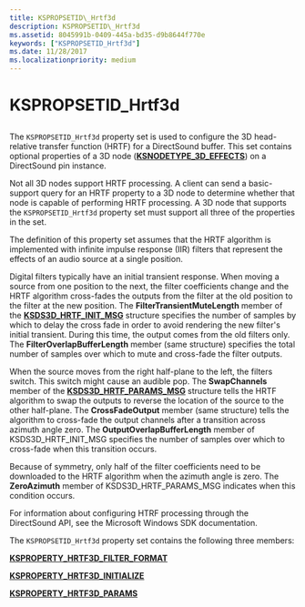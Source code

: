 ```yaml
---
title: KSPROPSETID\_Hrtf3d
description: KSPROPSETID\_Hrtf3d
ms.assetid: 8045991b-0409-445a-bd35-d9b8644f770e
keywords: ["KSPROPSETID_Hrtf3d"]
ms.date: 11/28/2017
ms.localizationpriority: medium
---
```


# KSPROPSETID\_Hrtf3d


## <span id="ddk_kspropsetid_hrtf3d_ks"></span><span id="DDK_KSPROPSETID_HRTF3D_KS"></span>


The `KSPROPSETID_Hrtf3d` property set is used to configure the 3D head-relative transfer function (HRTF) for a DirectSound buffer. This set contains optional properties of a 3D node ([**KSNODETYPE\_3D\_EFFECTS**](ksnodetype-3d-effects.md)) on a DirectSound pin instance.

Not all 3D nodes support HRTF processing. A client can send a basic-support query for an HRTF property to a 3D node to determine whether that node is capable of performing HRTF processing. A 3D node that supports the `KSPROPSETID_Hrtf3d` property set must support all three of the properties in the set.

The definition of this property set assumes that the HRTF algorithm is implemented with infinite impulse response (IIR) filters that represent the effects of an audio source at a single position.

Digital filters typically have an initial transient response. When moving a source from one position to the next, the filter coefficients change and the HRTF algorithm cross-fades the outputs from the filter at the old position to the filter at the new position. The **FilterTransientMuteLength** member of the [**KSDS3D\_HRTF\_INIT\_MSG**](https://msdn.microsoft.com/library/windows/hardware/ff537106) structure specifies the number of samples by which to delay the cross fade in order to avoid rendering the new filter's initial transient. During this time, the output comes from the old filters only. The **FilterOverlapBufferLength** member (same structure) specifies the total number of samples over which to mute and cross-fade the filter outputs.

When the source moves from the right half-plane to the left, the filters switch. This switch might cause an audible pop. The **SwapChannels** member of the [**KSDS3D\_HRTF\_PARAMS\_MSG**](https://msdn.microsoft.com/library/windows/hardware/ff537108) structure tells the HRTF algorithm to swap the outputs to reverse the location of the source to the other half-plane. The **CrossFadeOutput** member (same structure) tells the algorithm to cross-fade the output channels after a transition across azimuth angle zero. The **OutputOverlapBufferLength** member of KSDS3D\_HRTF\_INIT\_MSG specifies the number of samples over which to cross-fade when this transition occurs.

Because of symmetry, only half of the filter coefficients need to be downloaded to the HRTF algorithm when the azimuth angle is zero. The **ZeroAzimuth** member of KSDS3D\_HRTF\_PARAMS\_MSG indicates when this condition occurs.

For information about configuring HTRF processing through the DirectSound API, see the Microsoft Windows SDK documentation.

The `KSPROPSETID_Hrtf3d` property set contains the following three members:

[**KSPROPERTY\_HRTF3D\_FILTER\_FORMAT**](ksproperty-hrtf3d-filter-format.md)

[**KSPROPERTY\_HRTF3D\_INITIALIZE**](ksproperty-hrtf3d-initialize.md)

[**KSPROPERTY\_HRTF3D\_PARAMS**](ksproperty-hrtf3d-params.md)

 

 





